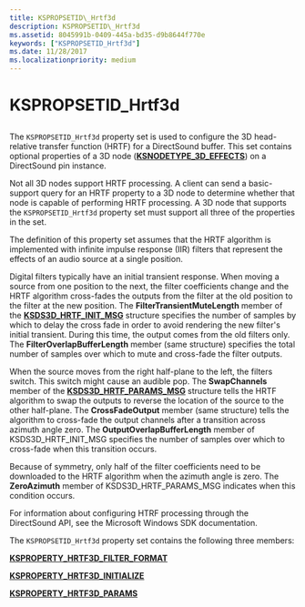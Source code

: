 ```yaml
---
title: KSPROPSETID\_Hrtf3d
description: KSPROPSETID\_Hrtf3d
ms.assetid: 8045991b-0409-445a-bd35-d9b8644f770e
keywords: ["KSPROPSETID_Hrtf3d"]
ms.date: 11/28/2017
ms.localizationpriority: medium
---
```


# KSPROPSETID\_Hrtf3d


## <span id="ddk_kspropsetid_hrtf3d_ks"></span><span id="DDK_KSPROPSETID_HRTF3D_KS"></span>


The `KSPROPSETID_Hrtf3d` property set is used to configure the 3D head-relative transfer function (HRTF) for a DirectSound buffer. This set contains optional properties of a 3D node ([**KSNODETYPE\_3D\_EFFECTS**](ksnodetype-3d-effects.md)) on a DirectSound pin instance.

Not all 3D nodes support HRTF processing. A client can send a basic-support query for an HRTF property to a 3D node to determine whether that node is capable of performing HRTF processing. A 3D node that supports the `KSPROPSETID_Hrtf3d` property set must support all three of the properties in the set.

The definition of this property set assumes that the HRTF algorithm is implemented with infinite impulse response (IIR) filters that represent the effects of an audio source at a single position.

Digital filters typically have an initial transient response. When moving a source from one position to the next, the filter coefficients change and the HRTF algorithm cross-fades the outputs from the filter at the old position to the filter at the new position. The **FilterTransientMuteLength** member of the [**KSDS3D\_HRTF\_INIT\_MSG**](https://msdn.microsoft.com/library/windows/hardware/ff537106) structure specifies the number of samples by which to delay the cross fade in order to avoid rendering the new filter's initial transient. During this time, the output comes from the old filters only. The **FilterOverlapBufferLength** member (same structure) specifies the total number of samples over which to mute and cross-fade the filter outputs.

When the source moves from the right half-plane to the left, the filters switch. This switch might cause an audible pop. The **SwapChannels** member of the [**KSDS3D\_HRTF\_PARAMS\_MSG**](https://msdn.microsoft.com/library/windows/hardware/ff537108) structure tells the HRTF algorithm to swap the outputs to reverse the location of the source to the other half-plane. The **CrossFadeOutput** member (same structure) tells the algorithm to cross-fade the output channels after a transition across azimuth angle zero. The **OutputOverlapBufferLength** member of KSDS3D\_HRTF\_INIT\_MSG specifies the number of samples over which to cross-fade when this transition occurs.

Because of symmetry, only half of the filter coefficients need to be downloaded to the HRTF algorithm when the azimuth angle is zero. The **ZeroAzimuth** member of KSDS3D\_HRTF\_PARAMS\_MSG indicates when this condition occurs.

For information about configuring HTRF processing through the DirectSound API, see the Microsoft Windows SDK documentation.

The `KSPROPSETID_Hrtf3d` property set contains the following three members:

[**KSPROPERTY\_HRTF3D\_FILTER\_FORMAT**](ksproperty-hrtf3d-filter-format.md)

[**KSPROPERTY\_HRTF3D\_INITIALIZE**](ksproperty-hrtf3d-initialize.md)

[**KSPROPERTY\_HRTF3D\_PARAMS**](ksproperty-hrtf3d-params.md)

 

 





